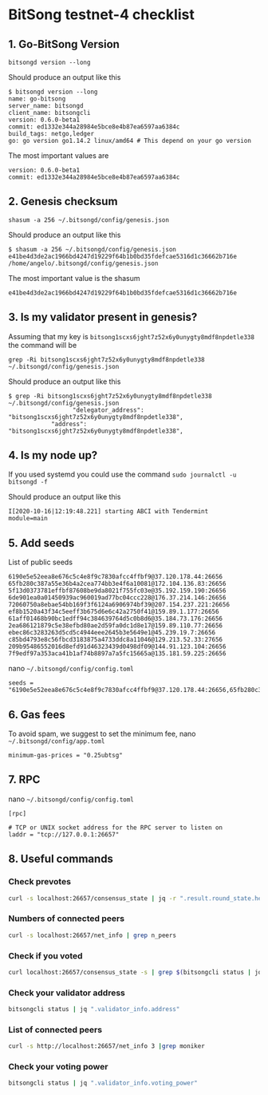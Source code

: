 # BitSong testnet-4 checklist

## 1. Go-BitSong Version

```
bitsongd version --long
```

Should produce an output like this

```
$ bitsongd version --long
name: go-bitsong
server_name: bitsongd
client_name: bitsongcli
version: 0.6.0-beta1
commit: ed1332e344a28984e5bce8e4b87ea6597aa6384c
build_tags: netgo,ledger
go: go version go1.14.2 linux/amd64 # This depend on your go version
```

The most important values are

```
version: 0.6.0-beta1
commit: ed1332e344a28984e5bce8e4b87ea6597aa6384c
```

## 2. Genesis checksum

```
shasum -a 256 ~/.bitsongd/config/genesis.json
```

Should produce an output like this

```
$ shasum -a 256 ~/.bitsongd/config/genesis.json
e41be4d3de2ac1966bd4247d19229f64b1b0bd35fdefcae5316d1c36662b716e  /home/angelo/.bitsongd/config/genesis.json
```

The most important value is the shasum

```
e41be4d3de2ac1966bd4247d19229f64b1b0bd35fdefcae5316d1c36662b716e
```

## 3. Is my validator present in genesis?

Assuming that my key is `bitsong1scxs6jght7z52x6y0unygty8mdf8npdetle338` the command will be

```
grep -Ri bitsong1scxs6jght7z52x6y0unygty8mdf8npdetle338 ~/.bitsongd/config/genesis.json
```

Should produce an output like this

```
$ grep -Ri bitsong1scxs6jght7z52x6y0unygty8mdf8npdetle338 ~/.bitsongd/config/genesis.json
                  "delegator_address": "bitsong1scxs6jght7z52x6y0unygty8mdf8npdetle338",
            "address": "bitsong1scxs6jght7z52x6y0unygty8mdf8npdetle338",

```

## 4. Is my node up?

If you used systemd you could use the command `sudo journalctl -u bitsongd -f`

Should produce an output like this

```
I[2020-10-16|12:19:48.221] starting ABCI with Tendermint                module=main
```

## 5. Add seeds

List of public seeds

```
6190e5e52eea8e676c5c4e8f9c7830afcc4ffbf9@37.120.178.44:26656
65fb280c387a55e36b4a2cea774bb3e4f6a10081@172.104.136.83:26656
5f13d0373781effbf87608be9da8021f755fc03e@35.192.159.190:26656
6de901ea0a01450939ac960019ad77bc04ccc228@176.37.214.146:26656
72060750a8ebae54bb169f3f6124a6906974bf39@207.154.237.221:26656
ef8b1520a43f34c5eeff3b675d6e6c42a2750f41@159.89.1.177:26656
61aff01468b90bc1edff94c384639764d5c0b8d6@35.184.73.176:26656
2ea686121879c5e38efbd80ae2d59fa0dc1d8e17@159.89.110.77:26656
ebec86c3283263d5cd5c4944eee2645b3e5649e1@45.239.19.7:26656
c85bd4793e8c56fbcd3183875a4733ddc8a11046@129.213.52.33:27656
209b95486552016d8efd91d46323439d0498df09@144.91.123.104:26656
7f9edf97a353aca41b1af74b8897a7a5fc15665a@135.181.59.225:26656
```

nano `~/.bitsongd/config/config.toml`

```
seeds = "6190e5e52eea8e676c5c4e8f9c7830afcc4ffbf9@37.120.178.44:26656,65fb280c387a55e36b4a2cea774bb3e4f6a10081@172.104.136.83:26656,5f13d0373781effbf87608be9da8021f755fc03e@35.192.159.190:26656,6de901ea0a01450939ac960019ad77bc04ccc228@176.37.214.146:26656,72060750a8ebae54bb169f3f6124a6906974bf39@207.154.237.221:26656,ef8b1520a43f34c5eeff3b675d6e6c42a2750f41@159.89.1.177:26656,61aff01468b90bc1edff94c384639764d5c0b8d6@35.184.73.176:26656,2ea686121879c5e38efbd80ae2d59fa0dc1d8e17@159.89.110.77:26656,ebec86c3283263d5cd5c4944eee2645b3e5649e1@45.239.19.7:26656,c85bd4793e8c56fbcd3183875a4733ddc8a11046@129.213.52.33:27656,209b95486552016d8efd91d46323439d0498df09@144.91.123.104:26656,7f9edf97a353aca41b1af74b8897a7a5fc15665a@135.181.59.225:26656"
```

## 6. Gas fees

To avoid spam, we suggest to set the minimum fee, nano `~/.bitsongd/config/app.toml`

```
minimum-gas-prices = "0.25ubtsg"
```

## 7. RPC

nano `~/.bitsongd/config/config.toml`

```
[rpc]

# TCP or UNIX socket address for the RPC server to listen on
laddr = "tcp://127.0.0.1:26657"
```

## 8. Useful commands

### Check prevotes

```bash
curl -s localhost:26657/consensus_state | jq -r ".result.round_state.height_vote_set[].prevotes_bit_array"
```

### Numbers of connected peers

```bash
curl -s localhost:26657/net_info | grep n_peers
```

### Check if you voted

```bash
curl localhost:26657/consensus_state -s | grep $(bitsongcli status | jq -r .validator_info.address[:12])
```

### Check your validator address

```bash
bitsongcli status | jq ".validator_info.address"
```

### List of connected peers

```bash
curl -s http://localhost:26657/net_info 3 |grep moniker
```

### Check your voting power

```bash
bitsongcli status | jq ".validator_info.voting_power"
```
